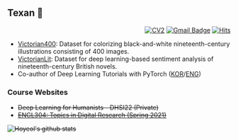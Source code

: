 ## Texan 🤠

<div align=right>

[![CV2](https://i.imgur.com/I0DcDgb.png)](https://elibooklover.github.io/files/CV_HoyeolKim.pdf)
[![Gmail Badge](https://img.shields.io/badge/Gmail-d14836?style=plastic&logo=Gmail&logoColor=white&link=mailto:elibooklover@gmail.com)](mailto:elibooklover@gmail.com)
[![Hits](https://hits.seeyoufarm.com/api/count/incr/badge.svg?url=https%3A%2F%2Fgithub.com%2Felibooklover&count_bg=%2379C83D&title_bg=%23555555&icon=&icon_color=%23E7E7E7&title=hits&edge_flat=false)](https://hits.seeyoufarm.com)

</div>

- <a href="https://elibooklover.github.io/Victorian400/" target="_blank">Victorian400</a>: Dataset for colorizing black-and-white nineteenth-century illustrations consisting of 400 images.
- <a href="https://elibooklover.github.io/VictorianLit/" target="_blank">VictorianLit</a>: Dataset for deep learning-based sentiment analysis of nineteenth-century British novels.
- Co-author of Deep Learning Tutorials with PyTorch (<a href="https://pseudo-lab.github.io/Tutorial-Book/index.html" target="_blank">KOR</a>/<a href="https://pseudo-lab.github.io/Tutorial-Book-en/index.html" target="_blank">ENG</a>)

### Course Websites

- <s href="https://github.com/elibooklover/Deep-Learning-for-Humanists" target="_blank">Deep Learning for Humanists - DHSI22 (Private)</a>
- <a href="https://elibooklover.github.io/ENGL304-Spring2021/" target="_blank">ENGL304: Topics in Digital Research (Spring 2021)</a>

![Hoyeol's github stats](https://github-readme-stats.vercel.app/api?username=elibooklover&count_private=true&theme=radical)


<!--
**elibooklover/elibooklover** is a ✨ _special_ ✨ repository because its `README.md` (this file) appears on your GitHub profile.

Here are some ideas to get you started:

- 🔭 I’m currently working on ...
- 🌱 I’m currently learning ...
- 👯 I’m looking to collaborate on ...
- 🤔 I’m looking for help with ...
- 💬 Ask me about ...
- 📫 How to reach me: ...
- 😄 Pronouns: ...
- ⚡ Fun fact: ...
-->
